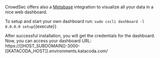 CrowdSec offers also a [Metabase](https://www.metabase.com) integration to visualize all your data in a nice web dashboard.

To setup and start your own dashboard run:
`sudo cscli dashboard -l 0.0.0.0 setup`{{execute}}

After successful installation, you will get the credentials for the dashboard.
Now, you can access your dashboard URL: https://[[HOST_SUBDOMAIN]]-3000-[[KATACODA_HOST]].environments.katacoda.com/